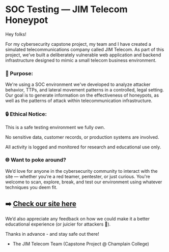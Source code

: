 # SOC Testing — JIM Telecom Honeypot

Hey folks!

For my cybersecurity capstone project, my team and I have created a simulated telecommunications company called JIM Telecom. As part of this project, we’ve built a deliberately vulnerable web application and backend infrastructure designed to mimic a small telecom business environment.

### 🎯 Purpose:
We're using a SOC environment we've developed to analyze attacker behavior, TTPs, and lateral movement patterns in a controlled, legal setting. Our goal is to generate information on the effectiveness of honeypots, as well as the patterns of attack within telecommunication infrastructure. 

### 🔒 Ethical Notice:

This is a safe testing environment we fully own.

No sensitive data, customer records, or production systems are involved.

All activity is logged and monitored for research and educational use only.

### 🌐 Want to poke around?
We’d love for anyone in the cybersecurity community to interact with the site — whether you're a red teamer, pentester, or just curious. You're welcome to scan, explore, break, and test our environment using whatever techniques you deem fit.

## ➡️ [Check our site here]()

We’d also appreciate any feedback on how we could make it a better educational experience (or juicier for attackers 👀).

Thanks in advance - and stay safe out there!

- The JIM Telecom Team
(Capstone Project @ Champlain College)
